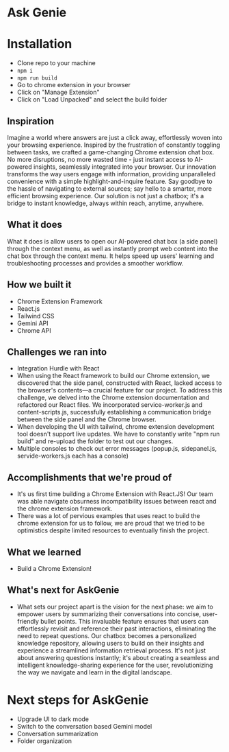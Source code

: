 # Ask Genie

# Installation
- Clone repo to your machine
- `npm i`
- `npm run build`
- Go to chrome extension in your browser
- Click on "Manage Extension"
- Click on "Load Unpacked" and select the build folder

## Inspiration
Imagine a world where answers are just a click away, effortlessly woven into your browsing experience. Inspired by the frustration of constantly toggling between tasks, we crafted a game-changing Chrome extension chat box. No more disruptions, no more wasted time - just instant access to AI-powered insights, seamlessly integrated into your browser. Our innovation transforms the way users engage with information, providing unparalleled convenience with a simple highlight-and-inquire feature. Say goodbye to the hassle of navigating to external sources; say hello to a smarter, more efficient browsing experience. Our solution is not just a chatbox; it's a bridge to instant knowledge, always within reach, anytime, anywhere.

## What it does
What it does is allow users to open our AI-powered chat box (a side panel) through the context menu, as well as instantly prompt web content into the chat box through the context menu. It helps speed up users' learning and troubleshooting processes and provides a smoother workflow.

## How we built it
- Chrome Extension Framework
- React.js
- Tailwind CSS
- Gemini API
- Chrome API

## Challenges we ran into
- Integration Hurdle with React
- When using the React framework to build our Chrome extension, we discovered that the side panel, constructed with React, lacked access to the browser's contents—a crucial feature for our project. To address this challenge, we delved into the Chrome extension documentation and refactored our React files. We incorporated service-worker.js and content-scripts.js, successfully establishing a communication bridge between the side panel and the Chrome browser.
- When developing the UI with tailwind, chrome extension development tool doesn't support live updates. We have to constantly write "npm run build" and re-upload the folder to test out our changes.
- Multiple consoles to check out error messages (popup.js, sidepanel.js, servide-workers.js each has a console)

## Accomplishments that we're proud of
- It's us first time building a Chrome Extension with React.JS! Our team was able navigate obsurness incompatibility issues between react and the chrome extension framework.
- There was a lot of pervious examples that uses react to build the chrome extension for us to follow, we are proud that we tried to be optimistics despite limited resources to eventually finish the project.

## What we learned
- Build a Chrome Extension!

## What's next for AskGenie
- What sets our project apart is the vision for the next phase: we aim to empower users by summarizing their conversations into concise, user-friendly bullet points. This invaluable feature ensures that users can effortlessly revisit and reference their past interactions, eliminating the need to repeat questions. Our chatbox becomes a personalized knowledge repository, allowing users to build on their insights and experience a streamlined information retrieval process. It's not just about answering questions instantly; it's about creating a seamless and intelligent knowledge-sharing experience for the user, revolutionizing the way we navigate and learn in the digital landscape.

# Next steps for AskGenie 
- Upgrade UI to dark mode
- Switch to the conversation based Gemini model 
- Conversation summarization 
- Folder organization 

